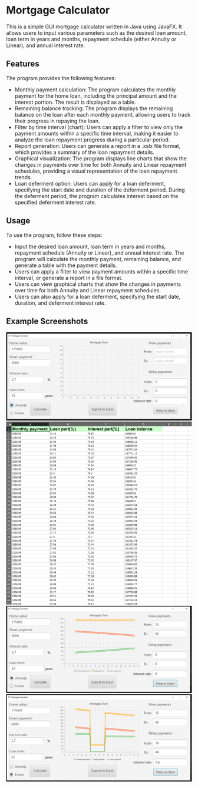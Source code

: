 Mortgage Calculator
===================

This is a simple GUI mortgage calculator written in Java using JavaFX. It allows users to input various parameters such as the desired loan amount, loan term in years and months, repayment schedule (either Annuity or Linear), and annual interest rate.

## Features
The program provides the following features:

- Monthly payment calculation: The program calculates the monthly payment for the home loan, including the principal amount and the interest portion. The result is displayed as a table.
- Remaining balance tracking: The program displays the remaining balance on the loan after each monthly payment, allowing users to track their progress in repaying the loan.
- Filter by time interval (chart): Users can apply a filter to view only the payment amounts within a specific time interval, making it easier to analyze the loan repayment progress during a particular period.
- Report generation: Users can generate a report in a .xslx file format, which provides a summary of the loan repayment details.
- Graphical visualization: The program displays line charts that show the changes in payments over time for both Annuity and Linear repayment schedules, providing a visual representation of the loan repayment trends.
- Loan deferment option: Users can apply for a loan deferment, specifying the start date and duration of the deferment period. During the deferment period, the program calculates interest based on the specified deferment interest rate.

## Usage
To use the program, follow these steps:

- Input the desired loan amount, loan term in years and months, repayment schedule (Annuity or Linear), and annual interest rate.
The program will calculate the monthly payment, remaining balance, and generate a table with the payment details.
- Users can apply a filter to view payment amounts within a specific time interval, or generate a report in a file format.
- Users can view graphical charts that show the changes in payments over time for both Annuity and Linear repayment schedules.
- Users can also apply for a loan deferment, specifying the start date, duration, and deferment interest rate.

## Example Screenshots

![Example 1](https://github.com/RolFoot/MortgageCalculator/blob/main/screenshots/screen1.PNG)
![Example 2](https://github.com/RolFoot/MortgageCalculator/blob/main/screenshots/screen2.PNG)
![Example 3](https://github.com/RolFoot/MortgageCalculator/blob/main/screenshots/screen3.PNG)
![Example 4](https://github.com/RolFoot/MortgageCalculator/blob/main/screenshots/screen4.PNG)
